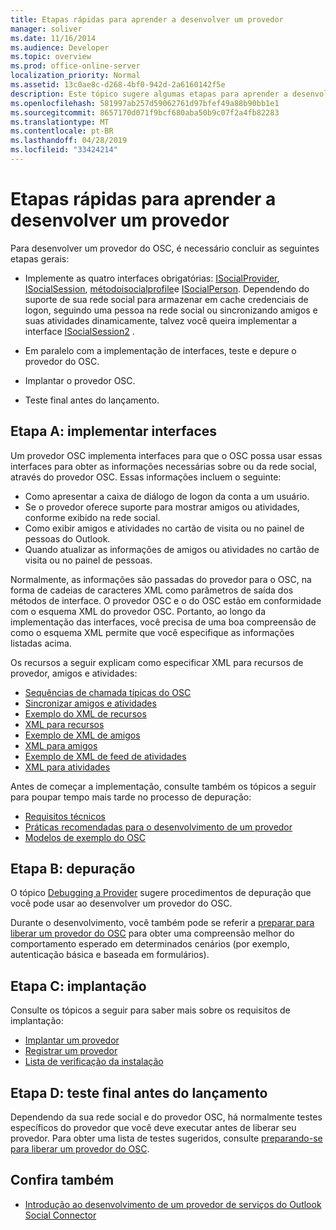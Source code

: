```yaml
---
title: Etapas rápidas para aprender a desenvolver um provedor
manager: soliver
ms.date: 11/16/2014
ms.audience: Developer
ms.topic: overview
ms.prod: office-online-server
localization_priority: Normal
ms.assetid: 13c0ae8c-d268-4bf0-942d-2a6160142f5e
description: Este tópico sugere algumas etapas para aprender a desenvolver um provedor do Outlook Social Connector (OSC).
ms.openlocfilehash: 581997ab257d59062761d97bfef49a88b90bb1e1
ms.sourcegitcommit: 8657170d071f9bcf680aba50b9c07f2a4fb82283
ms.translationtype: MT
ms.contentlocale: pt-BR
ms.lasthandoff: 04/28/2019
ms.locfileid: "33424214"
---
```

# <a name="quick-steps-for-learning-to-develop-a-provider"></a>Etapas rápidas para aprender a desenvolver um provedor

Para desenvolver um provedor do OSC, é necessário concluir as seguintes etapas gerais:
  
- Implemente as quatro interfaces obrigatórias: [ISocialProvider](isocialprovideriunknown.md), [ISocialSession](isocialsessioniunknown.md), [métodoisocialprofile](isocialprofileisocialperson.md)e [ISocialPerson](isocialpersoniunknown.md). Dependendo do suporte de sua rede social para armazenar em cache credenciais de logon, seguindo uma pessoa na rede social ou sincronizando amigos e suas atividades dinamicamente, talvez você queira implementar a interface [ISocialSession2](isocialsession2iunknown.md) . 
    
- Em paralelo com a implementação de interfaces, teste e depure o provedor do OSC. 

- Implantar o provedor OSC.  

- Teste final antes do lançamento.
    
## <a name="step-a-implementing-interfaces"></a>Etapa A: implementar interfaces

Um provedor OSC implementa interfaces para que o OSC possa usar essas interfaces para obter as informações necessárias sobre ou da rede social, através do provedor OSC. Essas informações incluem o seguinte:
  
- Como apresentar a caixa de diálogo de logon da conta a um usuário.    
- Se o provedor oferece suporte para mostrar amigos ou atividades, conforme exibido na rede social.    
- Como exibir amigos e atividades no cartão de visita ou no painel de pessoas do Outlook.     
- Quando atualizar as informações de amigos ou atividades no cartão de visita ou no painel de pessoas.
    
Normalmente, as informações são passadas do provedor para o OSC, na forma de cadeias de caracteres XML como parâmetros de saída dos métodos de interface. O provedor OSC e o do OSC estão em conformidade com o esquema XML do provedor OSC. Portanto, ao longo da implementação das interfaces, você precisa de uma boa compreensão de como o esquema XML permite que você especifique as informações listadas acima. 

Os recursos a seguir explicam como especificar XML para recursos de provedor, amigos e atividades:
  
- [Sequências de chamada típicas do OSC](osc-typical-calling-sequences.md)    
- [Sincronizar amigos e atividades](synchronizing-friends-and-activities.md)    
- [Exemplo do XML de recursos](capabilities-xml-example.md)   
- [XML para recursos](xml-for-capabilities.md)    
- [Exemplo de XML de amigos](friends-xml-example.md)    
- [XML para amigos](xml-for-friends.md)   
- [Exemplo de XML de feed de atividades](activity-feed-xml-example.md)   
- [XML para atividades](xml-for-activities.md)
    
Antes de começar a implementação, consulte também os tópicos a seguir para poupar tempo mais tarde no processo de depuração:
  
- [Requisitos técnicos](technical-requirements.md)    
- [Práticas recomendadas para o desenvolvimento de um provedor](best-practices-for-developing-a-provider.md)    
- [Modelos de exemplo do OSC](osc-sample-templates.md)
    
## <a name="step-b-debugging"></a>Etapa B: depuração

O tópico [Debugging a Provider](debugging-a-provider.md) sugere procedimentos de depuração que você pode usar ao desenvolver um provedor do OSC. 
  
Durante o desenvolvimento, você também pode se referir a [preparar para liberar um provedor do OSC](getting-ready-to-release-an-osc-provider.md) para obter uma compreensão melhor do comportamento esperado em determinados cenários (por exemplo, autenticação básica e baseada em formulários). 
  
## <a name="step-c-deploying"></a>Etapa C: implantação

Consulte os tópicos a seguir para saber mais sobre os requisitos de implantação:
  
- [Implantar um provedor](deploying-a-provider.md)    
- [Registrar um provedor](registering-a-provider.md)   
- [Lista de verificação da instalação](installation-checklist.md)
    
## <a name="step-d-final-testing-before-release"></a>Etapa D: teste final antes do lançamento

Dependendo da sua rede social e do provedor OSC, há normalmente testes específicos do provedor que você deve executar antes de liberar seu provedor. Para obter uma lista de testes sugeridos, consulte [preparando-se para liberar um provedor do OSC](getting-ready-to-release-an-osc-provider.md).
  
## <a name="see-also"></a>Confira também

- [Introdução ao desenvolvimento de um provedor de serviços do Outlook Social Connector](getting-started-with-developing-an-outlook-social-connector-provider.md)

